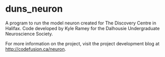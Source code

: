 # duns_neuron

A program to run the model neuron created for The Discovery Centre in Halifax. 
Code developed by Kyle Ramey for the Dalhousie Undergraduate Neuroscience Society.

For more information on the project, visit the project development blog at http://codefusion.ca/neuron.
